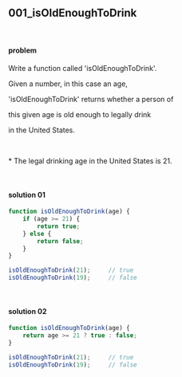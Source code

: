## 001_isOldEnoughToDrink

<br>

#### problem

Write a function called 'isOldEnoughToDrink'.

Given a number, in this case an age,

'isOldEnoughToDrink' returns whether a person of

this given age is old enough to legally drink

in the United States.

<br>

\* The legal drinking age in the United States is 21.

<br>

#### solution 01

```javascript
function isOldEnoughToDrink(age) {
    if (age >= 21) {
        return true;
    } else {
        return false;
    }
}

isOldEnoughToDrink(21); 	// true
isOldEnoughToDrink(19); 	// false
```

<br>

#### solution 02

```javascript
function isOldEnoughToDrink(age) {
    return age >= 21 ? true : false;
}

isOldEnoughToDrink(21); 	// true
isOldEnoughToDrink(19); 	// false
```

<br>

